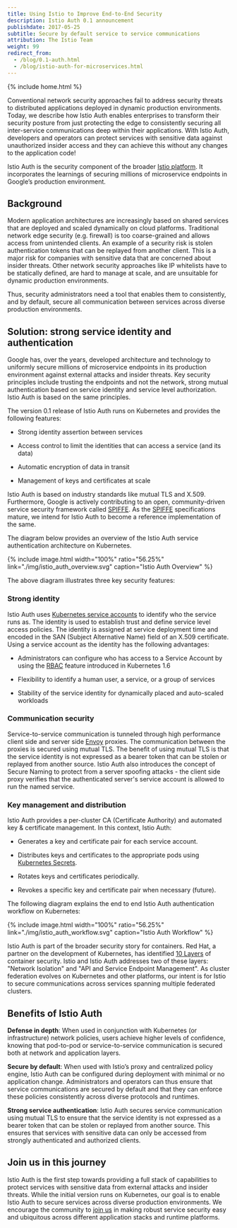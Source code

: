 ```yaml
---
title: Using Istio to Improve End-to-End Security
description: Istio Auth 0.1 announcement
publishdate: 2017-05-25
subtitle: Secure by default service to service communications
attribution: The Istio Team
weight: 99
redirect_from:
  - /blog/0.1-auth.html
  - /blog/istio-auth-for-microservices.html
---
```

{% include home.html %}

Conventional network security approaches fail to address security threats to distributed applications deployed in dynamic production environments. Today, we describe how Istio Auth enables enterprises to transform their security posture from just protecting the edge to consistently securing all inter-service communications deep within their applications. With Istio Auth, developers and operators can protect services with sensitive data against unauthorized insider access and they can achieve this without any changes to the application code!

Istio Auth is the security component of the broader [Istio platform]({{home}}/). It incorporates the learnings of securing millions of microservice
endpoints in Google’s production environment.

## Background

Modern application architectures are increasingly based on shared services that are deployed and scaled dynamically on cloud platforms. Traditional network edge security (e.g. firewall) is too coarse-grained and allows access from unintended clients. An example of a security risk is stolen authentication tokens that can be replayed from another client. This is a major risk for companies with sensitive data that are concerned about insider threats. Other network security approaches like IP whitelists have to be statically defined, are hard to manage at scale, and are unsuitable for dynamic production environments.

Thus, security administrators need a tool that enables them to consistently, and by default, secure all communication between services across diverse production environments.

## Solution: strong service identity and authentication

Google has, over the years, developed architecture and technology to uniformly secure millions of microservice endpoints in its production environment against
external
attacks and insider threats. Key security principles include trusting the endpoints and not the network, strong mutual authentication based on service identity and service level authorization. Istio Auth is based on the same principles.

The version 0.1 release of Istio Auth runs on Kubernetes and provides the following features:

* Strong identity assertion between services

* Access control to limit the identities that can access a service (and its data)

* Automatic encryption of data in transit

* Management of keys and certificates at scale

Istio Auth is based on industry standards like mutual TLS and X.509. Furthermore, Google is actively contributing to an open, community-driven service security framework called [SPIFFE](https://spiffe.io/). As the [SPIFFE](https://spiffe.io/) specifications mature, we intend for Istio Auth to become a reference implementation of the same.

The diagram below provides an overview of the Istio Auth service authentication architecture on Kubernetes.

{% include image.html width="100%" ratio="56.25%"
    link="./img/istio_auth_overview.svg"
    caption="Istio Auth Overview"
    %}

The above diagram illustrates three key security features:

### Strong identity

Istio Auth uses [Kubernetes service accounts](https://kubernetes.io/docs/tasks/configure-pod-container/configure-service-account/) to identify who the service runs as. The identity is used to establish trust and define service level access policies. The identity is assigned at service deployment time and encoded in the SAN (Subject Alternative Name) field of an X.509 certificate. Using a service account as the identity has the following advantages:

* Administrators can configure who has access to a Service Account by using the [RBAC](https://kubernetes.io/docs/admin/authorization/rbac/) feature introduced in Kubernetes 1.6

* Flexibility to identify a human user, a service, or a group of services

* Stability of the service identity for dynamically placed and auto-scaled workloads

### Communication security

Service-to-service communication is tunneled through high performance client side and server side [Envoy](https://envoyproxy.github.io/envoy/) proxies. The communication between the proxies is secured using mutual TLS. The benefit of using mutual TLS is that the service identity is not expressed as a bearer token that can be stolen or replayed from another source. Istio Auth also introduces the concept of Secure Naming to protect from a server spoofing attacks - the client side proxy verifies that the authenticated server's service account is allowed to run the named service.

### Key management and distribution

Istio Auth provides a per-cluster CA (Certificate Authority) and automated key & certificate management. In this context, Istio Auth:

* Generates a key and certificate pair for each service account.

* Distributes keys and certificates to the appropriate pods using [Kubernetes Secrets](https://kubernetes.io/docs/concepts/configuration/secret/).

* Rotates keys and certificates periodically.

* Revokes a specific key and certificate pair when necessary (future).

The following diagram explains the end to end Istio Auth authentication workflow on Kubernetes:

{% include image.html width="100%" ratio="56.25%"
    link="./img/istio_auth_workflow.svg"
    caption="Istio Auth Workflow"
    %}

Istio Auth is part of the broader security story for containers. Red Hat, a partner on the development of Kubernetes, has identified [10 Layers](https://www.redhat.com/en/resources/container-security-openshift-cloud-devops-whitepaper) of container security. Istio and Istio Auth addresses two of these layers: "Network Isolation" and "API and Service Endpoint Management". As cluster federation evolves on Kubernetes and other platforms, our intent is for Istio to secure communications across services spanning multiple federated clusters.

## Benefits of Istio Auth

**Defense in depth**: When used in conjunction with Kubernetes (or infrastructure) network policies, users achieve higher levels of confidence, knowing that pod-to-pod or service-to-service communication is secured both at network and application layers.

**Secure by default**: When used with Istio’s proxy and centralized policy engine, Istio Auth can be configured during deployment with minimal or no application change. Administrators and operators can thus ensure that service communications are secured by default and that they can enforce these policies consistently across diverse protocols and runtimes.

**Strong service authentication**: Istio Auth secures service communication using mutual TLS to ensure that the service identity is not expressed as a bearer token that can be stolen or replayed from another source. This ensures that services with sensitive data can only be accessed from strongly authenticated and authorized clients.

## Join us in this journey

Istio Auth is the first step towards providing a full stack of capabilities to protect services with sensitive data from external attacks and insider
threats. While the initial version runs on Kubernetes, our goal is to enable Istio Auth to secure services across diverse production environments. We encourage the
community to [join us](https://github.com/istio/istio/blob/master/security) in making robust service security easy and ubiquitous across different application
stacks and runtime platforms.
